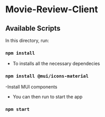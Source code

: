 # Movie-Review-Client

## Available Scripts

In this directory,  run:

### `npm install`
- To installs all the necessary dependecies

### `npm install @mui/icons-material`
-Install MUI components

- You can then run to start the app
### `npm start`

